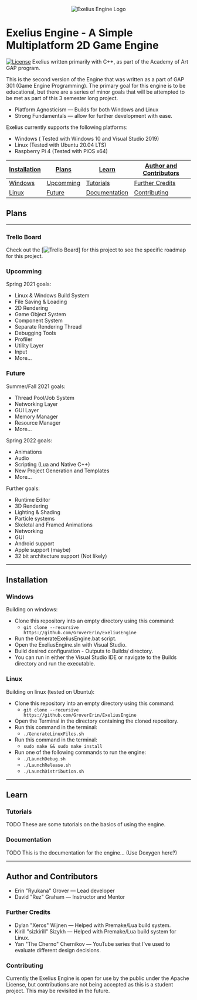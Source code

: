 <p align="center">
  <img src="https://github.com/GroverErin/ExeliusEngine/blob/main/Tools/Images/Exelius_Engine.png?raw=true" alt="Exelius Engine Logo"/>
</p>

# Exelius Engine - A Simple Multiplatform 2D Game Engine
[![License](https://img.shields.io/github/license/GroverErin/ExeliusEngine.svg)](https://github.com/GroverErin/ExeliusEngine/blob/main/LICENSE)
Exelius written primarily with C++, as part of the Academy of Art GAP program.

This is the second version of the Engine that was written as a part of GAP 301 (Game Engine Programming).
The primary goal for this engine is to be educational, but there are a series of minor goals that will be attempted to be met as part of this 3 semester long project.
  - Platform Agnosticism — Builds for both Windows and Linux
  - Strong Fundamentals — allow for further development with ease.

Exelius currently supports the following platforms:
  - Windows ( Tested with Windows 10 and Visual Studio 2019)
  - Linux (Tested with Ubuntu 20.04 LTS)
  - Raspberry Pi 4 (Tested with PiOS x64)

| [Installation](#installation) | [Plans](#plans)         |  [Learn](#learn)               | [Author and Contributors](#author-and-contributors) |
|:------------------------------|-------------------------|--------------------------------|-----------------------------------------------------|
|[Windows](#windows)            | [Upcomming](#upcomming) | [Tutorials](#tutorials)        | [Further Credits](#further-credits)                 |
|[Linux](#linux)                | [Future](#future)       | [Documentation](#documentation)| [Contributing](#contributing)                       |

## Plans
___
### Trello Board
Check out the [![Trello Board](https://trello.com/b/AYUYeK4x)] for this project to see the specific roadmap for this project.
### Upcomming
Spring 2021 goals:
  - Linux & Windows Build System
  - File Saving & Loading
  - 2D Rendering
  - Game Object System
  - Component System
  - Separate Rendering Thread
  - Debugging Tools
  - Profiler
  - Utility Layer
  - Input
  - More...
### Future
Summer/Fall 2021 goals:
  - Thread Pool/Job System
  - Networking Layer
  - GUI Layer
  - Memory Manager
  - Resource Manager
  - More...
  
Spring 2022 goals:
  - Animations
  - Audio
  - Scripting (Lua and Native C++)
  - New Project Generation and Templates
  - More...

Further goals:
  - Runtime Editor
  - 3D Rendering
  - Lighting & Shading
  - Particle systems
  - Skeletal and Framed Animations
  - Networking
  - GUI
  - Android support
  - Apple support (maybe)
  - 32 bit architecture support (Not likely)
___
## Installation
### Windows
Building on windows:
  - Clone this repository into an empty directory using this command:
    - `git clone --recursive https://github.com/GroverErin/ExeliusEngine`
  - Run the GenerateExeliusEngine.bat script.
  - Open the ExeliusEngine.sln with Visual Studio.
  - Build desired configuration - Outputs to Builds/ directory.
  - You can run in either the Visual Studio IDE or navigate to the Builds directory and run the executable.
### Linux
Building on linux (tested on Ubuntu):
  - Clone this repository into an empty directory using this command:
    - `git clone --recursive https://github.com/GroverErin/ExeliusEngine`
  - Open the Terminal in the directory containing the cloned repository.
  - Run this command in the terminal:
    - `./GenerateLinuxFiles.sh`
  - Run this command in the terminal:
    - `sudo make && sudo make install`
  - Run one of the following commands to run the engine:
    - `./LaunchDebug.sh`
    - `./LaunchRelease.sh`
    - `./LaunchDistribution.sh`
___
## Learn
### Tutorials
TODO
These are some tutorials on the basics of using the engine.
### Documentation
TODO
This is the documentation for the engine... (Use Doxygen here?)
___
## Author and Contributors
  - Erin "Ryukana" Grover — Lead developer
  - David "Rez" Graham — Instructor and Mentor
  
### Further Credits
  - Dylan "Xeros" Wijnen — Helped with Premake/Lua build system.
  - Kirill "sizkirill" Sizykh — Helped with Premake/Lua build system for Linux.
  - Yan "The Cherno" Chernikov — YouTube series that I've used to evaluate different design decisions.
  
### Contributing
Currently the Exelius Engine is open for use by the public under the Apache License, but contributions are not being accepted as this is a student project. This may be revisited in the future.
